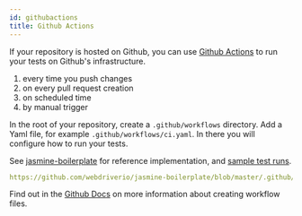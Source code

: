 ```yaml
---
id: githubactions
title: Github Actions
---
```


If your repository is hosted on Github, you can use [Github Actions](https://docs.github.com/en/actions/getting-started-with-github-actions/about-github-actions#about-github-actions) to run your tests on Github's infrastructure.

1. every time you push changes
2. on every pull request creation
3. on scheduled time
4. by manual trigger

In the root of your repository, create a `.github/workflows` directory. Add a Yaml file, for example `.github/workflows/ci.yaml`. In there you will configure how to run your tests.

See [jasmine-boilerplate](https://github.com/webdriverio/jasmine-boilerplate/blob/master/.github/workflows/ci.yaml) for reference implementation, and [sample test runs](https://github.com/webdriverio/jasmine-boilerplate/actions?query=workflow%3ACI).

```yaml reference
https://github.com/webdriverio/jasmine-boilerplate/blob/master/.github/workflows/ci.yaml
```

Find out in the [Github Docs](https://docs.github.com/en/actions/configuring-and-managing-workflows/configuring-a-workflow#creating-a-workflow-file) on more information about creating workflow files.
